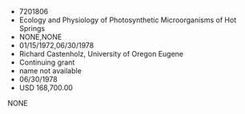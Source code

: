 * 7201806
* Ecology and Physiology of Photosynthetic Microorganisms of Hot Springs
* NONE,NONE
* 01/15/1972,06/30/1978
* Richard Castenholz, University of Oregon Eugene
* Continuing grant
* name not available
* 06/30/1978
* USD 168,700.00

NONE
